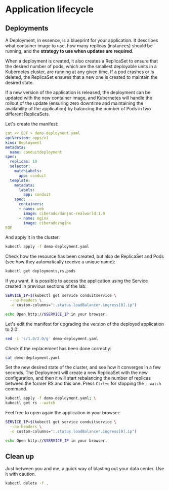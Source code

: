 # Application lifecycle

## Deployments

A Deployment, in essence, is a blueprint for your application. It describes what container image to use, how many replicas (instances) should be running, and the **strategy to use when updates are required**. 

When a deployment is created, it also creates a ReplicaSet to ensure that the desired number of pods, which are the smallest deployable units in a Kubernetes cluster, are running at any given time. If a pod crashes or is deleted, the ReplicaSet ensures that a new one is created to maintain the desired state.

If a new version of the application is released, the deployment can be updated with the new container image, and Kubernetes will handle the rollout of the update (ensuring zero downtime and maintaining the availability of the application) by balancing the number of Pods in two different ReplicaSets.

Let's create the manifest:

```yaml
cat << EOF > demo-deployment.yaml
apiVersion: apps/v1
kind: Deployment
metadata:
  name: conduitdeployment
spec:
  replicas: 10
  selector:
    matchLabels:
      app: conduit
  template:
    metadata:
      labels:
        app: conduit
    spec:
      containers:
      - name: web
        image: ciberado/danjac-realworld:1.0
      - name: nginx
        image: ciberado/nginx
EOF
```

And apply it in the cluster:

```bash
kubectl apply -f demo-deployment.yaml
```

Check how the resource has been created, but also de ReplicaSet and Pods (see how they automatically receive a unique name):

```bash
kubectl get deployments,rs,pods
```

If you want, it is possible to access the application using the Service created in previous sections of the lab:

```bash
SERVICE_IP=$(kubectl get service conduitservice \
  --no-headers \
  -o custom-columns=":.status.loadBalancer.ingress[0].ip")

echo Open http://$SERVICE_IP in your browser.
```

Let's edit the manifest for upgrading the version of the deployed application to 2.0:

```bash
sed -i 's/1.0/2.0/g' demo-deployment.yaml
```

Check if the replacement has been done correctly:

```bash
cat demo-deployment.yaml
```

Set the new desired state of the cluster, and see how it converges in a few seconds. The Deployment will create a new ReplicaSet with the new configuration, and then it will start rebalancing the number of replicas between the former RS and this one. Press `Ctrl+c` for stopping the `--watch` command.

```bash
kubectl apply -f demo-deployment.yaml; \
kubectl get rs --watch
```

Feel free to open again the application in your browser:

```bash
SERVICE_IP=$(kubectl get service conduitservice \
  --no-headers \
  -o custom-columns=":.status.loadBalancer.ingress[0].ip")

echo Open http://$SERVICE_IP in your browser.
```

## Clean up

Just between you and me, a quick way of blasting out your data center. Use it with caution.

```bash
kubectl delete -f .
```